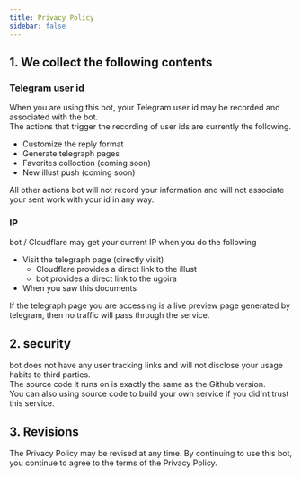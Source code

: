 ```yaml
---
title: Privacy Policy
sidebar: false
---
```


## 1. We collect the following contents

### Telegram user id
When you are using this bot, your Telegram user id may be recorded and associated with the bot.    
The actions that trigger the recording of user ids are currently the following.  

- Customize the reply format
- Generate telegraph pages
- Favorites colloction (coming soon)
- New illust push (coming soon)

All other actions bot will not record your information and will not associate your sent work with your id in any way.

### IP
bot / Cloudflare may get your current IP when you do the following  

- Visit the telegraph page (directly visit)
    - Cloudflare provides a direct link to the illust
    - bot provides a direct link to the ugoira 
- When you saw this documents

If the telegraph page you are accessing is a live preview page generated by telegram, then no traffic will pass through the service.


## 2. security
bot does not have any user tracking links and will not disclose your usage habits to third parties.  
The source code it runs on is exactly the same as the Github version.  
You can also using source code to build your own service if you did'nt trust this service.
## 3. Revisions
The Privacy Policy may be revised at any time. By continuing to use this bot, you continue to agree to the terms of the Privacy Policy.